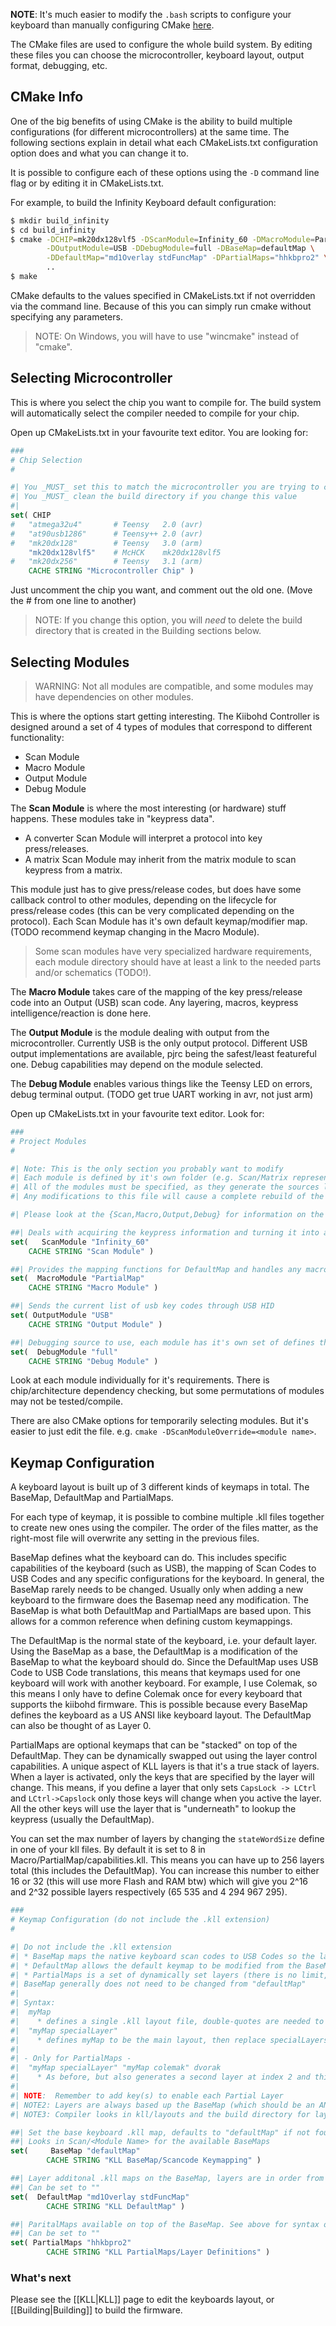**NOTE**: It's much easier to modify the `.bash` scripts to configure your keyboard than manually configuring CMake [here](../../blob/master/Keyboards).

The CMake files are used to configure the whole build system. By editing these files you can choose the microcontroller, keyboard layout, output format, debugging, etc.

## CMake Info

One of the big benefits of using CMake is the ability to build multiple
configurations (for different microcontrollers) at the same time. The
following sections explain in detail what each CMakeLists.txt configuration
option does and what you can change it to.

It is possible to configure each of these options using the `-D` command line flag or by editing it in CMakeLists.txt.

For example, to build the Infinity Keyboard default configuration:

```bash
$ mkdir build_infinity
$ cd build_infinity
$ cmake -DCHIP=mk20dx128vlf5 -DScanModule=Infinity_60 -DMacroModule=PartialMap \
        -DOutputModule=USB -DDebugModule=full -DBaseMap=defaultMap \
        -DDefaultMap="md1Overlay stdFuncMap" -DPartialMaps="hhkbpro2" \
        ..
$ make
```

CMake defaults to the values specified in CMakeLists.txt if not overridden via
the command line. Because of this you can simply run cmake without specifying
any parameters.

> NOTE: On Windows, you will have to use "wincmake" instead of "cmake".

## Selecting Microcontroller

This is where you select the chip you want to compile for. The build system
will automatically select the compiler needed to compile for your chip.

Open up CMakeLists.txt in your favourite text editor. You are looking for:

```cmake
###
# Chip Selection
#

#| You _MUST_ set this to match the microcontroller you are trying to compile for
#| You _MUST_ clean the build directory if you change this value
#|
set( CHIP
#	"atmega32u4"       # Teensy   2.0 (avr)
#	"at90usb1286"      # Teensy++ 2.0 (avr)
#	"mk20dx128"        # Teensy   3.0 (arm)
    "mk20dx128vlf5"    # McHCK    mk20dx128vlf5
#	"mk20dx256"        # Teensy   3.1 (arm)
    CACHE STRING "Microcontroller Chip" )
```

Just uncomment the chip you want, and comment out the old one. (Move the # from one line to another)

> NOTE: If you change this option, you will _need_ to delete the build
> directory that is created in the Building sections below.

## Selecting Modules

> WARNING: Not all modules are compatible, and some modules may have
> dependencies on other modules.

This is where the options start getting interesting. The Kiibohd Controller
is designed around a set of 4 types of modules that correspond to different
functionality:

- Scan Module
- Macro Module
- Output Module
- Debug Module

The **Scan Module** is where the most interesting (or hardware) stuff happens. These modules
take in "keypress data".

- A converter Scan Module will interpret a protocol into key press/releases.
- A matrix Scan Module may inherit from the matrix module to scan keypress from a matrix.

This module just has to give press/release codes, but does have some callback control to other modules,
depending on the lifecycle for press/release codes (this can be very complicated depending on the protocol).
Each Scan Module has it's own default keymap/modifier map. (TODO recommend keymap changing in the Macro Module).

> Some scan modules have very specialized hardware requirements, each module directory should have at least a link to the needed parts and/or schematics (TODO!).

The **Macro Module** takes care of the mapping of the key press/release code into
an Output (USB) scan code. Any layering, macros, keypress
intelligence/reaction is done here.

The **Output Module** is the module dealing with output from the microcontroller.
Currently USB is the only output protocol. Different USB output
implementations are available, pjrc being the safest/least featureful one.
Debug capabilities may depend on the module selected.

The **Debug Module** enables various things like the Teensy LED on errors, debug
terminal output. (TODO get true UART working in avr, not just arm)

Open up CMakeLists.txt in your favourite text editor. Look for:

```cmake
###
# Project Modules
#

#| Note: This is the only section you probably want to modify
#| Each module is defined by it's own folder (e.g. Scan/Matrix represents the "Matrix" module)
#| All of the modules must be specified, as they generate the sources list of files to compile
#| Any modifications to this file will cause a complete rebuild of the project

#| Please look at the {Scan,Macro,Output,Debug} for information on the modules and how to create new ones

##| Deals with acquiring the keypress information and turning it into a key index
set(   ScanModule "Infinity_60"
    CACHE STRING "Scan Module" )

##| Provides the mapping functions for DefaultMap and handles any macro processing before sending to the OutputModule
set(  MacroModule "PartialMap"
    CACHE STRING "Macro Module" )

##| Sends the current list of usb key codes through USB HID
set( OutputModule "USB"
    CACHE STRING "Output Module" )

##| Debugging source to use, each module has it's own set of defines that it sets
set(  DebugModule "full"
    CACHE STRING "Debug Module" )
```

Look at each module individually for it's requirements. There is
chip/architecture dependency checking, but some permutations of modules may not
be tested/compile.

There are also CMake options for temporarily selecting modules. But it's
easier to just edit the file. e.g. `cmake -DScanModuleOverride=<module name>`.

## Keymap Configuration

A keyboard layout is built up of 3 different kinds of keymaps in total.
The BaseMap, DefaultMap and PartialMaps.

For each type of keymap, it is possible to combine multiple .kll files together to create new ones using
the compiler. The order of the files matter, as the right-most file will overwrite any setting in the
previous files.

BaseMap defines what the keyboard can do. This includes specific capabilities of the keyboard (such as USB),
the mapping of Scan Codes to USB Codes and any specific configurations for the keyboard.
In general, the BaseMap rarely needs to be changed. Usually only when adding a new keyboard to the firmware
does the Basemap need any modification.
The BaseMap is what both DefaultMap and PartialMaps are based upon. This allows for a common reference
when defining custom keymappings.

The DefaultMap is the normal state of the keyboard, i.e. your default layer.
Using the BaseMap as a base, the DefaultMap is a modification of the BaseMap to what the keyboard should do.
Since the DefaultMap uses USB Code to USB Code translations, this means that keymaps used for one keyboard
will work with another keyboard.
For example, I use Colemak, so this means I only have to define Colemak once for every keyboard that supports
the kiibohd firmware. This is possible because every BaseMap defines the keyboard as a US ANSI like keyboard
layout.
The DefaultMap can also be thought of as Layer 0.

PartialMaps are optional keymaps that can be "stacked" on top of the DefaultMap.
They can be dynamically swapped out using the layer control capabilities.
A unique aspect of KLL layers is that it's a true stack of layers.
When a layer is activated, only the keys that are specified by the layer will change.
This means, if you define a layer that only sets `CapsLock -> LCtrl` and `LCtrl->Capslock` only those keys
will change when you active the layer. All the other keys will use the layer that is "underneath" to
lookup the keypress (usually the DefaultMap).

You can set the max number of layers by changing the `stateWordSize` define in one of your kll files.
By default it is set to 8 in Macro/PartialMap/capabilities.kll. This means you can have up to 256 layers
total (this includes the DefaultMap).
You can increase this number to either 16 or 32 (this will use more Flash and RAM btw) which will give you
2^16 and 2^32 possible layers respectively (65 535 and 4 294 967 295).

```cmake
###
# Keymap Configuration (do not include the .kll extension)
#

#| Do not include the .kll extension
#| * BaseMap maps the native keyboard scan codes to USB Codes so the layout is compatible with all other layouts
#| * DefaultMap allows the default keymap to be modified from the BaseMap
#| * PartialMaps is a set of dynamically set layers (there is no limit, but too many may use up too much RAM...)
#| BaseMap generally does not need to be changed from "defaultMap"
#|
#| Syntax:
#|  myMap
#|    * defines a single .kll layout file, double-quotes are needed to distinguish between layers
#|  "myMap specialLayer"
#|    * defines myMap to be the main layout, then replace specialLayers on top of it
#|
#| - Only for PartialMaps -
#|  "myMap specialLayer" "myMap colemak" dvorak
#|    * As before, but also generates a second layer at index 2 and third at index 3
#|
#| NOTE:  Remember to add key(s) to enable each Partial Layer
#| NOTE2: Layers are always based up the BaseMap (which should be an ANSI-like mapping)
#| NOTE3: Compiler looks in kll/layouts and the build directory for layout files (precedence on build directory)

##| Set the base keyboard .kll map, defaults to "defaultMap" if not found
##| Looks in Scan/<Module Name> for the available BaseMaps
set(     BaseMap "defaultMap"
        CACHE STRING "KLL BaseMap/Scancode Keymapping" )

##| Layer additonal .kll maps on the BaseMap, layers are in order from 1st to nth
##| Can be set to ""
set(  DefaultMap "md1Overlay stdFuncMap"
        CACHE STRING "KLL DefaultMap" )

##| ParitalMaps available on top of the BaseMap. See above for syntax on specifying multiple layers vs. layering
##| Can be set to ""
set( PartialMaps "hhkbpro2"
        CACHE STRING "KLL PartialMaps/Layer Definitions" )
```

### What's next

Please see the [[KLL|KLL]] page to edit the keyboards layout, or [[Building|Building]] to build the firmware.<Paste>
